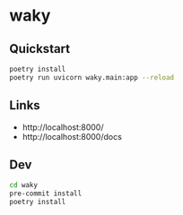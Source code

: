 # waky

## Quickstart
```bash
poetry install
poetry run uvicorn waky.main:app --reload
```
## Links
* http://localhost:8000/
* http://localhost:8000/docs

## Dev
```bash
cd waky
pre-commit install
poetry install
```

